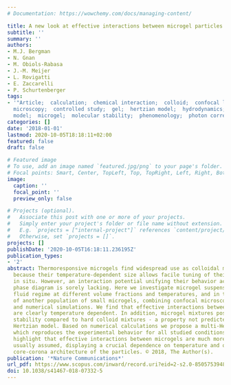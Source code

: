 ```yaml
---
# Documentation: https://wowchemy.com/docs/managing-content/

title: A new look at effective interactions between microgel particles
subtitle: ''
summary: ''
authors:
- M.J. Bergman
- N. Gnan
- M. Obiols-Rabasa
- J.-M. Meijer
- L. Rovigatti
- E. Zaccarelli
- P. Schurtenberger
tags:
- '"Article;  calculation;  chemical interaction;  colloid;  confocal laser scanning
  microscopy;  controlled study;  gel;  hertzian model;  hydrodynamics;  liquid;  mathematical
  model;  microgel;  molecular stability;  phenomenology;  photon correlation spectroscopy;  simulation;  temperature;  volume"'
categories: []
date: '2018-01-01'
lastmod: 2020-10-05T18:18:11+02:00
featured: false
draft: false

# Featured image
# To use, add an image named `featured.jpg/png` to your page's folder.
# Focal points: Smart, Center, TopLeft, Top, TopRight, Left, Right, BottomLeft, Bottom, BottomRight.
image:
  caption: ''
  focal_point: ''
  preview_only: false

# Projects (optional).
#   Associate this post with one or more of your projects.
#   Simply enter your project's folder or file name without extension.
#   E.g. `projects = ["internal-project"]` references `content/project/deep-learning/index.md`.
#   Otherwise, set `projects = []`.
projects: []
publishDate: '2020-10-05T16:18:11.236195Z'
publication_types:
- '2'
abstract: Thermoresponsive microgels find widespread use as colloidal model systems,
  because their temperature-dependent size allows facile tuning of their volume fraction
  in situ. However, an interaction potential unifying their behavior across the entire
  phase diagram is sorely lacking. Here we investigate microgel suspensions in the
  fluid regime at different volume fractions and temperatures, and in the presence
  of another population of small microgels, combining confocal microscopy experiments
  and numerical simulations. We find that effective interactions between microgels
  are clearly temperature dependent. In addition, microgel mixtures possess an enhanced
  stability compared to hard colloid mixtures - a property not predicted by a simple
  Hertzian model. Based on numerical calculations we propose a multi-Hertzian model,
  which reproduces the experimental behavior for all studied conditions. Our findings
  highlight that effective interactions between microgels are much more complex than
  usually assumed, displaying a crucial dependence on temperature and on the internal
  core-corona architecture of the particles. © 2018, The Author(s).
publication: '*Nature Communications*'
url_pdf: https://www.scopus.com/inward/record.uri?eid=2-s2.0-85057539488&doi=10.1038%2fs41467-018-07332-5&partnerID=40&md5=ff68a88026015d58817c3386270b506b
doi: 10.1038/s41467-018-07332-5
---
```


